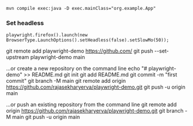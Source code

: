     mvn compile exec:java -D exec.mainClass="org.example.App"

### Set headless
    playwright.firefox().launch(new BrowserType.LaunchOptions().setHeadless(false).setSlowMo(50));


git remote add playwright-demo https://github.com/
git push --set-upstream playwright-demo main

…or create a new repository on the command line
echo "# playwright-demo" >> README.md
git init
git add README.md
git commit -m "first commit"
git branch -M main
git remote add origin https://github.com/rajasekharyerva/playwright-demo.git
git push -u origin main

…or push an existing repository from the command line
git remote add origin https://github.com/rajasekharyerva/playwright-demo.git
git branch -M main
git push -u origin main
